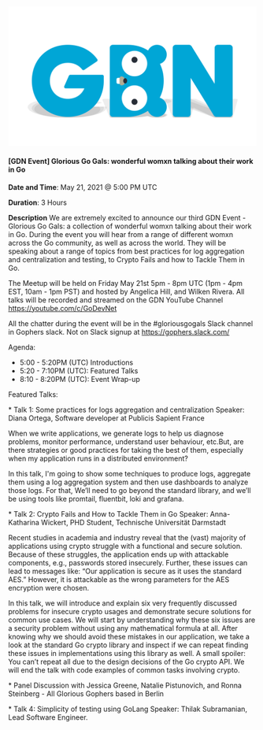 

<!-- Featured photo for event -->
![GDN Logo](../../logo/GDN-Featured.png)

<!-- Title for event -->
#### [GDN Event] Glorious Go Gals: wonderful womxn talking about their work in Go

<!-- Time and date of event. Please adjust time to match the respective timezone -->
**Date and Time**: May 21, 2021 @ 5:00 PM UTC

**Duration**: 3 Hours

<!-- Event Description -->
**Description**
We are extremely excited to announce our third GDN Event - Glorious Go Gals: a collection of wonderful womxn talking about their work in Go. During the event you will hear from a range of different womxn across the Go community, as well as across the world. They will be speaking about a range of topics from best practices for log aggregation and centralization and testing, to Crypto Fails and how to Tackle Them in Go.

The Meetup will be held on Friday May 21st 5pm - 8pm UTC (1pm - 4pm EST, 10am - 1pm PST) and hosted by Angelica Hill, and Wilken Rivera. All talks will be recorded and streamed on the GDN YouTube Channel https://youtube.com/c/GoDevNet

All the chatter during the event will be in the #gloriousgogals Slack channel in Gophers slack. Not on Slack signup at https://gophers.slack.com/

Agenda:
* 5:00 - 5:20PM (UTC) Introductions
* 5:20 - 7:10PM (UTC): Featured Talks
* 8:10 - 8:20PM (UTC): Event Wrap-up

Featured Talks:

\* Talk 1: Some practices for logs aggregation and centralization
Speaker: Diana Ortega, Software developer at Publicis Sapient France

When we write applications, we generate logs to help us diagnose problems, monitor performance, understand user behaviour, etc.But, are there strategies or good practices for taking the best of them, especially when my application runs in a distributed environment?

In this talk, I'm going to show some techniques to produce logs, aggregate them using a log aggregation system and then use dashboards to analyze those logs.
For that, We’ll need to go beyond the standard library, and we’ll be using tools like promtail, fluentbit, loki and grafana.

\* Talk 2: Crypto Fails and How to Tackle Them in Go
Speaker: Anna-Katharina Wickert, PHD Student, Technische Universität Darmstadt

Recent studies in academia and industry reveal that the (vast) majority of applications using crypto struggle with a functional and secure solution. Because of these struggles, the application ends up with attackable components, e.g., passwords stored insecurely. Further, these issues can lead to messages like: “Our application is secure as it uses the standard AES.” However, it is attackable as the wrong parameters for the AES encryption were chosen.

In this talk, we will introduce and explain six very frequently discussed problems for insecure crypto usages and demonstrate secure solutions for common use cases. We will start by understanding why these six issues are a security problem without using any mathematical formula at all. After knowing why we should avoid these mistakes in our application, we take a look at the standard Go crypto library and inspect if we can repeat finding these issues in implementations using this library as well. A small spoiler: You can’t repeat all due to the design decisions of the Go crypto API. We will end the talk with code examples of common tasks involving crypto.

\* Panel Discussion with Jessica Greene, Natalie Pistunovich, and Ronna Steinberg - All Glorious Gophers based in Berlin

\* Talk 4: Simplicity of testing using GoLang
Speaker: Thilak Subramanian, Lead Software Engineer.
